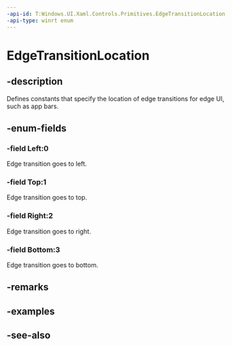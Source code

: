 ```yaml
---
-api-id: T:Windows.UI.Xaml.Controls.Primitives.EdgeTransitionLocation
-api-type: winrt enum
---
```


<!-- Enumeration syntax
public enum Windows.UI.Xaml.Controls.Primitives.EdgeTransitionLocation : int
-->

# EdgeTransitionLocation

## -description
Defines constants that specify the location of edge transitions for edge UI, such as app bars.


## -enum-fields
### -field Left:0
Edge transition goes to left.

### -field Top:1
Edge transition goes to top.

### -field Right:2
Edge transition goes to right.

### -field Bottom:3
Edge transition goes to bottom.


## -remarks

## -examples

## -see-also
